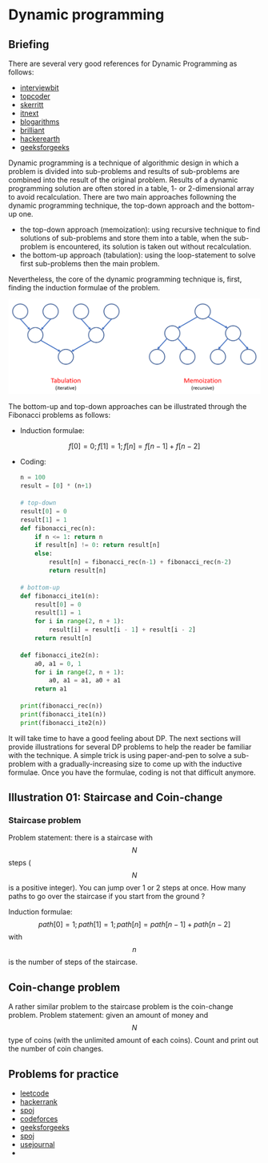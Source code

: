 # Dynamic programming

## Briefing
There are several very good references for Dynamic Programming as follows:

* [interviewbit](https://www.interviewbit.com/courses/programming/topics/dynamic-programming/)
* [topcoder](https://www.topcoder.com/community/competitive-programming/tutorials/dynamic-programming-from-novice-to-advanced/)
* [skerritt](https://skerritt.blog/dynamic-programming/)
* [itnext](https://itnext.io/introduction-to-multi-dimensional-dynamic-programming-666b095b2e7b)
* [blogarithms](https://blogarithms.github.io/articles/2019-03/cracking-dp-part-one)
* [brilliant](https://brilliant.org/wiki/problem-solving-dynamic-programming/)
* [hackerearth](https://www.hackerearth.com/practice/algorithms/dynamic-programming/introduction-to-dynamic-programming-1/tutorial/)
* [geeksforgeeks](https://www.geeksforgeeks.org/dynamic-programming/)

Dynamic programming is a technique of algorithmic design in which a problem is divided into sub-problems and results of sub-problems are combined into the result of the original problem. Results of a dynamic programming solution are often stored in a table, 1- or 2-dimensional array to avoid recalculation. There are two main approaches followning the dynamic programming technique, the top-down approach and the bottom-up one. 

- the top-down approach (memoization): using recursive technique to find solutions of sub-problems and store them into a table, when the sub-problem is encountered, its solution is taken out without recalculation.
- the bottom-up approach (tabulation): using the loop-statement to solve first sub-problems then the main problem.

Nevertheless, the core of the dynamic programming technique is, first, finding the induction formulae of the problem.

![Illustration of general dynamic programming technique](../../.gitbook/assets/dp_general.png)

The bottom-up and top-down approaches can be illustrated through the Fibonacci problems as follows:

- Induction formulae: 

$$ f[0] = 0; f[1] = 1; f[n] = f[n-1] + f[n-2]$$

- Coding:

  ```python
  n = 100
  result = [0] * (n+1)

  # top-down
  result[0] = 0
  result[1] = 1
  def fibonacci_rec(n):
      if n <= 1: return n
      if result[n] != 0: return result[n]
      else:
          result[n] = fibonacci_rec(n-1) + fibonacci_rec(n-2)
          return result[n]

  # bottom-up
  def fibonacci_ite1(n):
      result[0] = 0
      result[1] = 1
      for i in range(2, n + 1):
          result[i] = result[i - 1] + result[i - 2]
      return result[n]

  def fibonacci_ite2(n):
      a0, a1 = 0, 1
      for i in range(2, n + 1):
          a0, a1 = a1, a0 + a1
      return a1
      
  print(fibonacci_rec(n))
  print(fibonacci_ite1(n))
  print(fibonacci_ite2(n))
  ```
  
It will take time to have a good feeling about DP. The next sections will provide illustrations for several DP problems to help the reader be familiar with the technique. A simple trick is using paper-and-pen to solve a sub-problem with a gradually-increasing size to come up with the inductive formulae. Once you have the formulae, coding is not that difficult anymore. 

## Illustration 01: Staircase and Coin-change
### Staircase problem
Problem statement: there is a staircase with $$N$$ steps ($$N$$ is a positive integer). You can jump over 1 or 2 steps at once. How many paths to go over the staircase if you start from the ground ?

Induction formulae: $$ path[0] = 1; path[1] = 1; path[n] = path[n-1] + path[n-2]$$ with $$n$$ is the number of steps of the staircase.

## Coin-change problem
A rather similar problem to the staircase problem is the coin-change problem. Problem statement: given an amount of money and $$N$$ type of coins (with the unlimited amount of each coins). Count and print out the number of coin changes.



## Problems for practice

* [leetcode](https://leetcode.com/tag/dynamic-programming/)
* [hackerrank](https://www.hackerrank.com/domains/algorithms?filters%5Bsubdomains%5D%5B%5D=dynamic-programming)
* [spoj](https://apps.topcoder.com/forums/?module=Thread&start=0&threadID=674592)
* [codeforces](https://codeforces.com/blog/entry/325)
* [geeksforgeeks](https://practice.geeksforgeeks.org/explore/?category%5B%5D=Dynamic%20Programming&page=1&sortBy=accuracy)
* [spoj](https://www.spoj.com/problems/tag/dynamic-programming)
* [usejournal](https://blog.usejournal.com/top-50-dynamic-programming-practice-problems-4208fed71aa3)
* 
